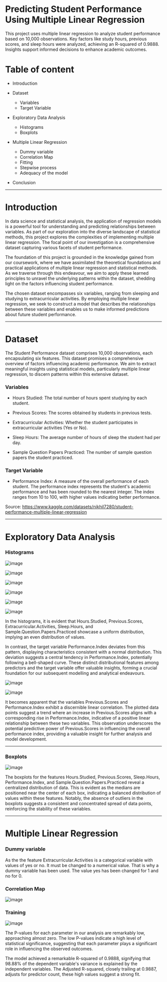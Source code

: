# Predicting Student Performance Using Multiple Linear Regression
 This project uses multiple linear regression to analyze student performance based on 10,000 observations. Key factors like study hours, previous scores, and sleep hours were analyzed, achieving an R-squared of 0.9888. Insights support informed decisions to enhance academic outcomes.


# Table of content

- Introduction

- Dataset

  - Variables
  - Target Variable
  
- Exploratory Data Analysis
  - Histograms
  - Boxplots
  
- Multiple Linear Regression
  - Dummy variable
  - Correlation Map
  - Fitting
  - Stepwise process
  - Adequacy of the model
- Conclusion



---------------------------------------------------------------------------------------------------------------------------------------------------------------------


# Introduction

In data science and statistical analysis, the application of regression models is a powerful tool for understanding and predicting relationships between variables. As part of our exploration into the diverse landscape of statistical methods, this project explores the complexities of implementing multiple linear regression. The focal point of our investigation is a comprehensive dataset capturing various facets of student performance.

The foundation of this project is grounded in the knowledge gained from our coursework, where we have assimilated the theoretical foundations and practical applications of multiple linear regression and statistical methods. As we traverse through this endeavour, we aim to apply these learned principles to unravel the underlying patterns within the dataset, shedding light on the factors influencing student performance.

The chosen dataset encompasses six variables, ranging from sleeping and studying to extracurricular activities. By employing multiple linear regression, we seek to construct a model that describes the relationships between these variables and enables us to make informed predictions about future student performance.

---------------------------------------------------------------------------------------------------------------------------------------------------------------------

# Dataset

The Student Performance dataset comprises 10,000 observations, each encapsulating six features. This dataset promises a comprehensive overview of factors influencing academic performance. We aim to extract meaningful insights using statistical models, particularly multiple linear regression, to discern patterns within this extensive dataset.

### Variables

- Hours Studied: The total number of hours spent studying by each student.

- Previous Scores: The scores obtained by students in previous tests.

- Extracurricular Activities: Whether the student participates in extracurricular activities (Yes or No).

- Sleep Hours: The average number of hours of sleep the student had per day.

- Sample Question Papers Practiced: The number of sample question papers the student practiced.

### Target Variable

- Performance Index: A measure of the overall performance of each student. The performance index represents the student's academic performance and has been rounded to the nearest integer. The index ranges from 10 to 100, with higher values indicating better performance.

Source: https://www.kaggle.com/datasets/nikhil7280/student-performance-multiple-linear-regression

---------------------------------------------------------------------------------------------------------------------------------------------------------------------

# Exploratory Data Analysis

### Histograms

![image](https://github.com/user-attachments/assets/25de1ff1-47a1-4699-bd26-1b57cf8cf9ae)

![image](https://github.com/user-attachments/assets/4097a8c9-f316-4347-9693-1ba307758f97)

![image](https://github.com/user-attachments/assets/ec7be083-a9b5-4db5-ad83-7dce3e0f327a)

![image](https://github.com/user-attachments/assets/95a66e03-fca0-40b3-ac1e-da12590263a6)

![image](https://github.com/user-attachments/assets/fd56f9e9-6a1b-4b34-80ca-405e873c64af)

![image](https://github.com/user-attachments/assets/a1ac936e-276e-4d3d-b0e8-aaf0da96520f)

In the histograms, it is evident that Hours.Studied, Previous.Scores, Extracurricular.Activities, Sleep.Hours, and Sample.Question.Papers.Practiced showcase a uniform distribution, implying an even distribution of values.

In contrast, the target variable Performance.Index deviates from this pattern, displaying characteristics consistent with a normal distribution. This deviation suggests a central tendency in Performance.Index, potentially following a bell-shaped curve. These distinct distributional features among predictors and the target variable offer valuable insights, forming a crucial foundation for our subsequent modelling and analytical endeavours.

![image](https://github.com/user-attachments/assets/2cbee588-13fb-4ad1-b6c5-bce0105d0e05)

![image](https://github.com/user-attachments/assets/77363726-f518-4be0-981d-2c22a6105ab6)

It becomes apparent that the variables Previous.Scores and Performance.Index exhibit a discernible linear correlation. The plotted data points suggest a trend where an increase in Previous.Scores aligns with a corresponding rise in Performance.Index, indicative of a positive linear relationship between these two variables. This observation underscores the potential predictive power of Previous.Scores in influencing the overall performance index, providing a valuable insight for further analysis and model development.

---------------------------------------------------------------------------------------------------------------------------------------------------------------------

### Boxplots

![image](https://github.com/user-attachments/assets/98a7e6ef-59d0-4502-a98e-1ddd15432483)

The boxplots for the features Hours.Studied, Previous.Scores, Sleep.Hours, Performance.Index, and Sample.Question.Papers.Practiced reveal a centralized distribution of data. This is evident as the medians are positioned near the center of each box, indicating a balanced distribution of values within these features. Notably, the absence of outliers in the boxplots suggests a consistent and concentrated spread of data points, reinforcing the stability of these variables.

---------------------------------------------------------------------------------------------------------------------------------------------------------------------

# Multiple Linear Regression

### Dummy variable

As the the feature Extracurricular.Activities is a categorical variable with values of yes or no. It must be changed to a numerical value. That is why a dummy variable has been used. The value yes has been changed for 1 and no for 0.

### Correlation Map

![image](https://github.com/user-attachments/assets/71dbef8c-9a08-47ba-9c1e-21ad400fbf13)

### Training

![image](https://github.com/user-attachments/assets/1a14ed8b-b024-421c-917e-6546c2d92eda)

The P-values for each parameter in our analysis are remarkably low, approaching almost zero. The low P-values indicate a high level of statistical significance, suggesting that each parameter plays a significant role in influencing the observed outcomes. 

The model achieved a remarkable R-squared of 0.9888, signifying that 98.88% of the dependent variable's variance is explained by the independent variables. The Adjusted R-squared, closely trailing at 0.9887, adjusts for predictor count, these high values suggest a strong fit.

